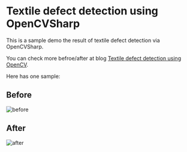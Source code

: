 # Textile defect detection using OpenCVSharp

This is a sample demo the result of textile defect detection via OpenCVSharp.

You can check more befroe/after at blog [Textile defect detection using OpenCV](http://www.died.tw/2017/11/textile-defect-detection-using-opencv.html).

Here has one sample:

## Before
![before](https://i.imgur.com/JQ2dYL6.jpg)

## After
![after](https://i.imgur.com/UYbbcOD.jpg)